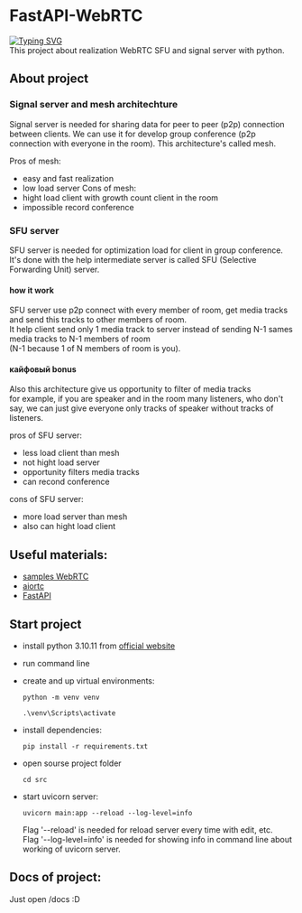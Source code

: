# FastAPI-WebRTC
[![Typing SVG](https://readme-typing-svg.herokuapp.com?color=%15192b&lines=Python+WebRTC+SFU+and+signal+server)](https://git.io/typing-svg)  
This project about realization WebRTC SFU and signal server with python.

## About project
### Signal server and mesh architechture
Signal server is needed for sharing data for peer to peer (p2p) connection between clients. We can use it for develop group conference  (p2p connection with everyone in the room).
This architecture's called mesh.

Pros of mesh:
- easy and fast realization
- low load server
Cons of mesh:
- hight load client with growth count client in the room
- impossible record conference

### SFU server
SFU server is needed for optimization load for client in group conference.  
It's done with the help intermediate server is called SFU (Selective Forwarding Unit) server.
#### how it work
SFU server use p2p connect with every member of room, get media tracks and send this tracks to other members of room.  
It help client send only 1 media track to server instead of sending N-1 sames media tracks to N-1 members of room  
(N-1 because 1 of N members of room is you).
#### кайфовый bonus
Also this architecture give us opportunity to filter of media tracks  
for example, if you are speaker and in the room many listeners, who don't say, we can just give everyone only tracks of speaker without tracks of listeners.

pros of SFU server:
- less load client than mesh
- not hight load server
- opportunity filters media tracks
- can recond conference
  
cons of SFU server:
- more load server than mesh
- also can hight load client

## Useful materials:
- [samples WebRTC](https://webrtc.org/?)
- [aiortc](https://aiortc.readthedocs.io/en/latest/index.html)
- [FastAPI](https://fastapi.tiangolo.com/)

## Start project

- install python 3.10.11 from [official website](https://www.python.org/)
- run command line
- create and up virtual environments:
  ```
  python -m venv venv
  ```
  ```
  .\venv\Scripts\activate
  ```
- install dependencies:
  ```
  pip install -r requirements.txt
  ```
- open sourse project folder
  ```
  cd src
  ```
- start uvicorn server:

  ```
  uvicorn main:app --reload --log-level=info
  ```
  Flag '--reload' is needed for reload server every time with edit, etc.  
  Flag '--log-level=info' is needed for showing info in command line about working of uvicorn server.

## Docs of project:
Just open /docs :D
